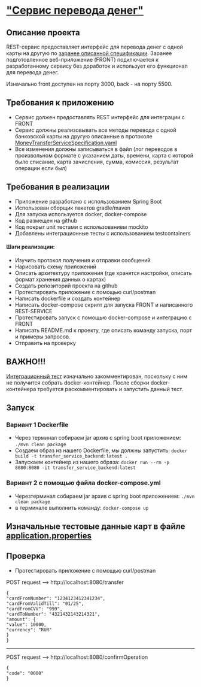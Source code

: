 # ["Сервис перевода денег"](https://github.com/Leo-Amv/Bank-service)

## Описание проекта

REST-сервис предоставляет интерфейс для перевода денег с одной карты на другую по [заранее описанной спецификации](https://github.com/Leo-Amv/Bank-service/blob/main/src/main/resources/MoneyTransferServiceSpecification.yaml).
Заранее подготовленное веб-приложение (FRONT) подключается к разработанному сервису без доработок и использует его функционал для перевода денег.

Изначально front доступен на порту 3000, back - на порту 5500.

## Требования к приложению

- Сервис должен предоставлять REST интерфейс для интеграции с FRONT
- Сервис должны реализовывать все методы перевода с одной банковской карты на другую описанные в протоколе [MoneyTransferServiceSpecification.yaml](https://github.com/Leo-Amv/Bank-service/blob/main/src/main/resources/MoneyTransferServiceSpecification.yaml)
- Все изменения должны записываться в файл (лог переводов в произвольном формате с указанием даты, времени, карта с которой было списание, карта зачисления, сумма, комиссия, результат операции если был)

## Требования в реализации

- Приложение разработано с использованием Spring Boot
- Использован сборщик пакетов gradle/maven
- Для запуска используется docker, docker-compose
- Код размещен на github
- Код покрыт unit тестами с использованием mockito
- Добавлены интеграционные тесты с использованием testcontainers

#### Шаги реализации:
- Изучить протокол получения и отправки сообщений
- Нарисовать схему приложений
- Описать архитектуру приложения (где хранятся настройки, описать формат хранения данных о картах)
- Создать репозиторий проекта на github
- Протестировать приложение с помощью curl/postman
- Написать dockerfile и создать контейнер
- Написать docker-compose скрипт для запуска FRONT и написанного REST-SERVICE
- Протестировать запуск с помощью docker-compose и интеграцию с FRONT
- Написать README.md к проекту, где описать команду запуска, порт и примеры запросов.
- Отправить на проверку



## ВАЖНО!!!

[Интеграционный тест](https://github.com/Leo-Amv/Bank-service/blob/main/src/test/java/ru/gb/money_transfer/MoneyTransferApplicationTests.java) 
изначально закомментирован, поскольку с ним не получится собрать docker-контейнер.
После сборки docker-контейнера требуется раскомментировать и запустить данный тест.

## Запуск
### Вариант 1 Dockerfile
- Через терминал собираем jar архив с spring boot приложением: `./mvn clean package `
- Создаем образ из нашего Dockerfile, мы должны запустить: `docker build -t transfer_service_backend:latest .  `
- Запускаем контейнер из нашего образа: `docker run --rm -p 8080:8080 -it transfer_service_backend:latest`

### Вариант 2 с помощью файла docker-compose.yml
- Черезтерминал собираем jar архив с spring boot приложением: `./mvn clean package`
- в терминале выполнить команду: `docker-compose up`

## Изначальные тестовые данные карт в файле [application.properties](https://github.com/Leo-Amv/Bank-service/blob/main/src/main/resources/application.properties)

## Проверка
- Протестировать приложение с помощью curl/postman

POST request --> http://localhost:8080/transfer
```
{
"cardFromNumber": "1234123412341234",
"cardFromValidTill": "01/25",
"cardFromCVV": "999",
"cardToNumber": "4321432143214321",
"amount": {
"value": 10000,
"currency": "RUR"
}
}
```

------------------------------------------------
POST request --> http://localhost:8080/confirmOperation

```
{
"code": "0000"
}
```
